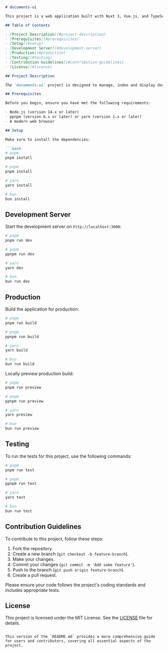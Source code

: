 ```markdown
# documents-ui

This project is a web application built with Nuxt 3, Vue.js, and TypeScript. It provides a user interface for managing documents within an account-based system.

## Table of Contents

- [Project Description](#project-description)
- [Prerequisites](#prerequisites)
- [Setup](#setup)
- [Development Server](#development-server)
- [Production](#production)
- [Testing](#testing)
- [Contribution Guidelines](#contribution-guidelines)
- [License](#license)

## Project Description

The `documents-ui` project is designed to manage, index and display documents for a wide variety of registry documents.

## Prerequisites

Before you begin, ensure you have met the following requirements:

- Node.js (version 14.x or later)
- ppnpm (version 6.x or later) or yarn (version 1.x or later)
- A modern web browser

## Setup

Make sure to install the dependencies:

```bash
# pnpm
pnpm install

# pnpm
pnpm install

# yarn
yarn install

# bun
bun install
```

## Development Server

Start the development server on `http://localhost:3000`:

```bash
# pnpm
pnpm run dev

# pnpm
ppnpm run dev

# yarn
yarn dev

# bun
bun run dev
```

## Production

Build the application for production:

```bash
# pnpm
pnpm run build

# pnpm
ppnpm run build

# yarn
yarn build

# bun
bun run build
```

Locally preview production build:

```bash
# pnpm
pnpm run preview

# pnpm
ppnpm run preview

# yarn
yarn preview

# bun
bun run preview
```

## Testing

To run the tests for this project, use the following commands:

```bash
# pnpm
pnpm run test

# pnpm
ppnpm run test

# yarn
yarn test

# bun
bun run test
```

## Contribution Guidelines

To contribute to this project, follow these steps:

1. Fork the repository.
2. Create a new branch (`git checkout -b feature-branch`).
3. Make your changes.
4. Commit your changes (`git commit -m 'Add some feature'`).
5. Push to the branch (`git push origin feature-branch`).
6. Create a pull request.

Please ensure your code follows the project's coding standards and includes appropriate tests.

## License

This project is licensed under the MIT License. See the [LICENSE](LICENSE) file for details.
```

This version of the `README.md` provides a more comprehensive guide for users and contributors, covering all essential aspects of the project.